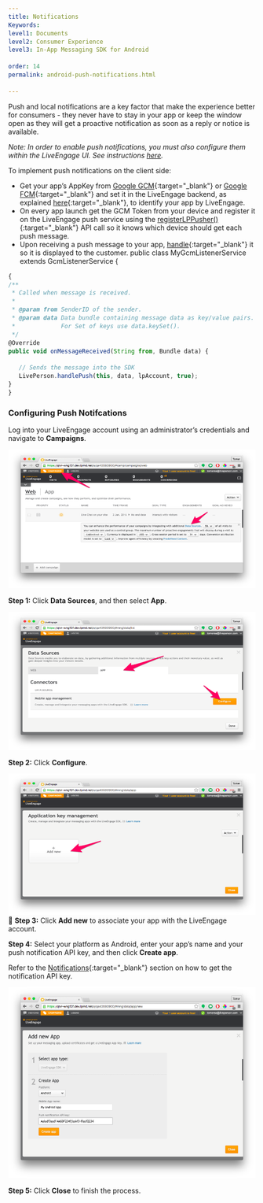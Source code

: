 ```yaml
---
title: Notifications
Keywords:
level1: Documents
level2: Consumer Experience
level3: In-App Messaging SDK for Android

order: 14
permalink: android-push-notifications.html

---
```


Push and local notifications are a key factor that make the experience better for consumers - they never have to stay in your app or keep the window open as they will get a proactive notification as soon as a reply or notice is available. 

*Note: In order to enable push notifications, you must also configure them within the LiveEngage UI. See instructions [here](android-pushnotifications.html).*

To implement push notifications on the client side: 

- Get your app’s AppKey from [Google GCM](https://developers.google.com/cloud-messaging/gcm){:target="_blank"} or [Google FCM](https://firebase.google.com/docs/cloud-messaging/){:target="_blank"} and set it in the LiveEngage backend, as explained [here](android-pushnotifications.html){:target="_blank"}, to identify your app by LiveEngage.
- On every app launch get the GCM Token from your device and register it on the LiveEngage push service using the [registerLPPusher()](android-registerlppusher.html){:target="_blank"} API call so it knows which device should get each push message.
- Upon receiving a push message to your app, [handle](android-handlepush.html){:target="_blank"} it so it is displayed to the customer.
public class MyGcmListenerService extends GcmListenerService {

```javascript
{
/**
 * Called when message is received.
 *
 * @param from SenderID of the sender.
 * @param data Data bundle containing message data as key/value pairs.
 *             For Set of keys use data.keySet().
 */
@Override
public void onMessageReceived(String from, Bundle data) {

   // Sends the message into the SDK
   LivePerson.handlePush(this, data, lpAccount, true);
}
}
```

### Configuring Push Notifcations

Log into your LiveEngage account using an administrator’s credentials and navigate to **Campaigns**.

![campaigns](img/campaigns.png)

**Step 1:** Click **Data Sources**, and then select **App**. 

![app](img/App.png)

**Step 2:** Click **Configure**.

![keymanagement](img/keymanagement.png)

**Step 3:** Click **Add new** to associate your app with the LiveEngage account.

**Step 4:** Select your platform as Android, enter your app’s name and your push notification API key, and then click **Create app**. 

Refer to the [Notifications](android-notifications.html){:target="_blank"} section on how to get the notification API key.

![addnewapp](img/addnewapp.png)

**Step 5:** Click **Close** to finish the process.
